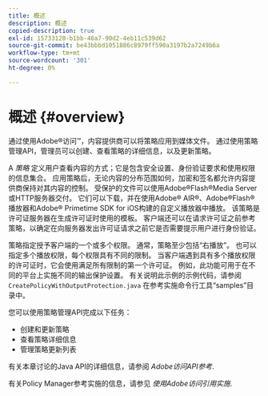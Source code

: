 ```yaml
---
title: 概述
description: 概述
copied-description: true
exl-id: 15733120-b1bb-46a7-90d2-4eb11c539d62
source-git-commit: be43bbbd1051886c8979ff590a3197b2a7249b6a
workflow-type: tm+mt
source-wordcount: '301'
ht-degree: 0%

---
```


# 概述  {#overview}

通过使用Adobe®访问™，内容提供商可以将策略应用到媒体文件。 通过使用策略管理API，管理员可以创建、查看策略的详细信息，以及更新策略。

A *策略* 定义用户查看内容的方式；它是包含安全设置、身份验证要求和使用权限的信息集合。 应用策略后，无论内容的分布范围如何，加密和签名都允许内容提供商保持对其内容的控制。 受保护的文件可以使用Adobe®Flash®Media Server或HTTP服务器交付。 它们可以下载，并在使用Adobe® AIR®、Adobe®Flash®播放器和Adobe® Primetime SDK for iOS构建的自定义播放器中播放。 该策略是许可证服务器在生成许可证时使用的模板。 客户端还可以在请求许可证之前参考策略，以确定在向服务器发出许可证请求之前它是否需要提示用户进行身份验证。

策略指定授予客户端的一个或多个权限。 通常，策略至少包括“右播放”。 也可以指定多个播放权限，每个权限具有不同的限制。 当客户端遇到具有多个播放权限的许可证时，它会使用满足所有限制的第一个许可证。 例如，此功能可用于在不同的平台上实施不同的输出保护设置。 有关说明此示例的示例代码，请参阅 `CreatePolicyWithOutputProtection.java` 在参考实施命令行工具“samples”目录中。

您可以使用策略管理API完成以下任务：

* 创建和更新策略
* 查看策略详细信息
* 管理策略更新列表

有关本章讨论的Java API的详细信息，请参阅 *Adobe访问API参考*.

有关Policy Manager参考实施的信息，请参见 *使用Adobe访问引用实施*.
